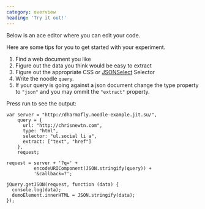 ```yaml
---
category: overview
heading: 'Try it out!'
---
```


Below is an ace editor where you can edit your code.  

Here are some tips for you to get started with your experiment.  

1. Find a web document you like
2. Figure out the data you think would be easy to extract
3. Figure out the appropriate CSS or [JSONSelect]() Selector
4. Write the noodle `query`.
5. If your query is going against a json document change the 
type property to `"json"` and you may ommit the `"extract"` 
property.

Press run to see the output:

    var server = "http://dharmafly.noodle-example.jit.su/",
        query = {
          url: "http://chrisnewtn.com",
          type: "html",
          selector: "ul.social li a",
          extract: ["text", "href"]
        },
        request;

    request = server + '?q=' +
              encodeURIComponent(JSON.stringify(query)) +
              '&callback=?';

    jQuery.getJSON(request, function (data) {
      console.log(data);
      demoElement.innerHTML = JSON.stringify(data);
    });
